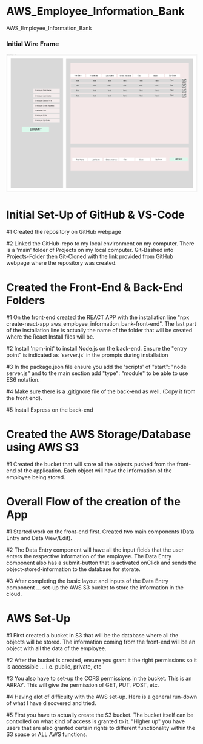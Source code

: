 # AWS_Employee_Information_Bank
AWS_Employee_Information_Bank

### Initial Wire Frame ###

![ScreenShot](aws_employee_information_bank-supporting-files/AWS_Employee_Information_Bank-wireframe.png)


# Initial Set-Up of GitHub & VS-Code
#1 Created the repository on GitHub webpage

#2 Linked the GitHub-repo to my local environment on my computer. There is a 'main' folder of Projects on my local computer. Git-Bashed into Projects-Folder then Git-Cloned with the link provided from GitHub webpage where the repository was created.

# Created the Front-End & Back-End Folders
#1 On the front-end created the REACT APP with the installation line "npx create-react-app aws_employee_information_bank-front-end". The last part of the installation line is actually the name of the folder that will be created where the React Install files will be.

#2 Install 'npm-init' to install Node.js on the back-end. Ensure the "entry point" is indicated as 'server.js' in the prompts during installation 

#3 In the package.json file ensure you add the 'scripts' of "start": "node server.js" and to the main section add "type": "module" to be able to use ES6 notation.

#4 Make sure there is a .gitignore file of the back-end as well. (Copy it from the front end).

#5 Install Express on the back-end

# Created the AWS Storage/Database using AWS S3

#1 Created the bucket that will store all the objects pushed from the front-end of the application. Each object will have the information of the employee being stored.

# Overall Flow of the creation of the App

#1 Started work on the front-end first. Created two main components (Data Entry and Data View/Edit).

#2 The Data Entry component will have all the input fields that the user enters the respective information of the employee. The Data Entry component also has a submit-button that is activated onClick and sends the object-stored-information to the database for storate.

#3 After completing the basic layout and inputs of the Data Entry component ... set-up the AWS S3 bucket to store the information in the cloud.

# AWS Set-Up

#1 First created a bucket in S3 that will be the database where all the objects will be stored. The information coming from the front-end will be an object with all the data of the employee.

#2 After the bucket is created, ensure you grant it the right permissions so it is accessible ... i.e. public, private, etc

#3 You also have to set-up the CORS permissions in the bucket. This is an ARRAY. This will give the permission of GET, PUT, POST, etc.

#4 Having alot of difficulty with the AWS set-up. Here is a general run-down of what I have discovered and tried.

#5 First you have to actually create the S3 bucket. The bucket itself can be controlled on what kind of access is granted to it. "Higher up" you have users that are also granted certain rights to different functionality within the S3 space or ALL AWS functions.
